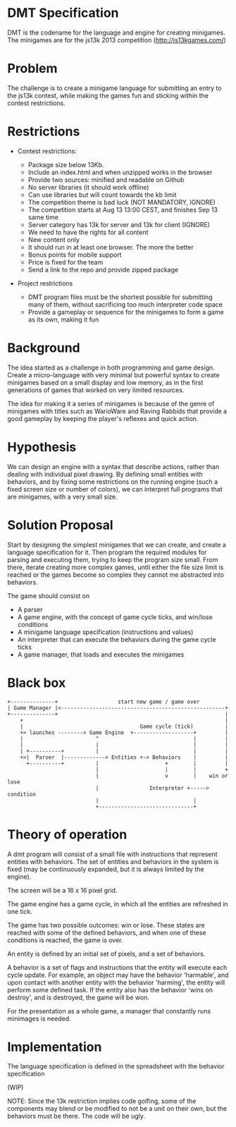 # DMT Specification

DMT is the codename for the language and engine for creating minigames. The
minigames are for the js13k 2013 competition (http://js13kgames.com/)

# Problem

The challenge is to create a minigame language for submitting an entry to the
js13k contest, while making the games fun and sticking within the contest
restrictions.

# Restrictions

- Contest restrictions:

  - Package size below 13Kb.
  - Include an index.html and when unzipped works in the browser
  - Provide two sources: minified and readable on Github
  - No server libraries (it should work offline)
  - Can use libraries but will count towards the kb limit
  - The competition theme is bad luck (NOT MANDATORY, IGNORE)
  - The competition starts at Aug 13 13:00 CEST, and finishes Sep 13 same time
  - Server category has 13k for server and 13k for client (IGNORE)
  - We need to have the rights for all content
  - New content only
  - It should run in at least one browser. The more the better
  - Bonus points for mobile support
  - Price is fixed for the team
  - Send a link to the repo and provide zipped package

- Project restrictions
    - DMT program files must be the shortest possible for submitting many
      of them, without sacrificing too much interpreter code space
    - Provide a gameplay or sequence for the minigames to form a game as its
      own, making it fun

# Background

The idea started as a challenge in both programming and game design. Create a
micro-language with very minimal but powerful syntax to create minigames based
on a small display and low memory, as in the first generations of games that
worked on very limited resources.

The idea for making it a series of minigames is because of the genre of
minigames with titles such as WarioWare and Raving Rabbids that provide a good
gameplay by keeping the player's reflexes and quick action.

# Hypothesis

We can design an engine with a syntax that describe actions, rather than dealing
with individual pixel drawing. By defining small entities with behaviors, and by
fixing some restrictions on the running engine (such a fixed screen size or
number of colors), we can interpret full programs that are minigames, with a
very small size.

# Solution Proposal

Start by designing the simplest minigames that we can create, and create a
language specification for it. Then program the required modules for parsing and
executing them, trying to keep the program size small. From there, iterate
creating more complex games, until either the file size limit is reached or
the games become so complex they cannot me abstracted into behaviors.

The game should consist on

- A parser
- A game engine, with the concept of game cycle ticks, and win/lose conditions
- A minigame language specification (instructions and values)
- An interpreter that can execute the behaviors during the game cycle ticks
- A game manager, that loads and executes the minigames

# Black box


    +--------------+                   start new game / game over
    | Game Manager |<----------------------------------------------------+
    +--------------+                                                     |
        +                                                                |
        |                                     Game cycle (tick)          |
        +> launches --------> Game Engine  +-------------------+         |
        |                       ^                              |         |
        |                       |                              |         |
        | +----------+          |                              |         |
        +>|  Parser  |-------------> Entities +-> Behaviors    |         |
          +----------+          |                     +        |         |
                                |                     |        |         +
                                |                     v        |    win or lose
                                |                Interpreter +-----> condition
                                |                              |
                                +------------------------------+
# Theory of operation

A dmt program will consist of a small file with instructions that represent
entities with behaviors. The set of entities and behaviors in the system is
fixed (may be continuously expanded, but it is always limited by the engine).

The screen will be a 16 x 16 pixel grid.

The game engine has a game cycle, in which all the entities are refreshed in one
tick.

The game has two possible outcomes: win or lose. These states are reached with
some of the defined behaviors, and when one of these conditions is reached, the
game is over.

An entity is defined by an initial set of pixels, and a set of behaviors.

A behavior is a set of flags and instructions that the entity will execute each
cycle update. For example, an object may have the behavior 'harmable', and upon
contact with another entity with the behavior 'harming', the entity will perform
some defined task. If the entity also has the behavior 'wins on destroy', and
is destroyed, the game will be won.

For the presentation as a whole game, a manager that constantly runs minimages
is needed.

# Implementation

The language specification is defined in the spreadsheet with the behavior
specification

(WIP)

NOTE: Since the 13k restriction implies code golfing, some of the components may
blend or be modified to not be a unit on their own, but the behaviors must be
there. The code will be ugly.